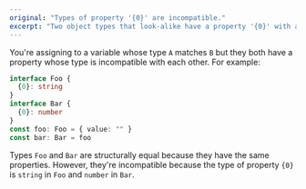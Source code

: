 ```yaml
---
original: "Types of property '{0}' are incompatible."
excerpt: "Two object types that look-alike have a property '{0}' with a different type."
---
```


You're assigning to a variable whose type `A` matches `B` but they both have a property whose type is incompatible with each other. For example:

```ts
interface Foo {
  {0}: string
}
interface Bar {
  {0}: number
}
const foo: Foo = { value: "" }
const bar: Bar = foo
```

Types `Foo` and `Bar` are structurally equal because they have the same properties. However, they're incompatible because the type of property `{0}` is `string` in `Foo` and `number` in `Bar`.
